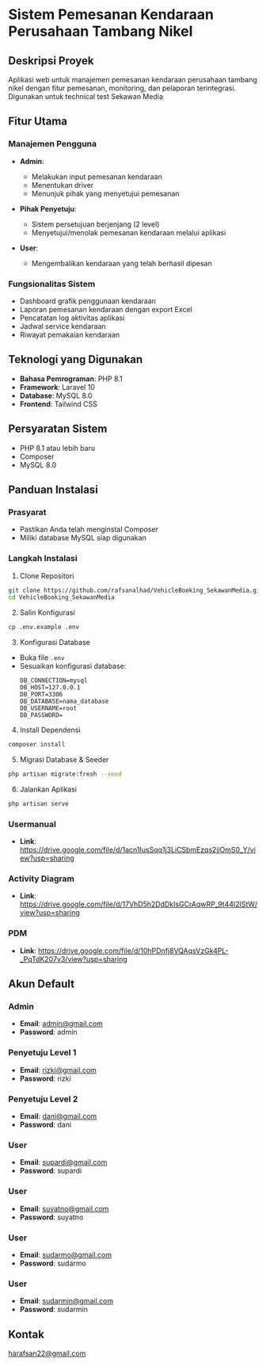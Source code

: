 # Sistem Pemesanan Kendaraan Perusahaan Tambang Nikel

## Deskripsi Proyek
Aplikasi web untuk manajemen pemesanan kendaraan perusahaan tambang nikel dengan fitur pemesanan, monitoring, dan pelaporan terintegrasi. Digunakan untuk technical test Sekawan Media

## Fitur Utama
### Manajemen Pengguna
- **Admin**:
  - Melakukan input pemesanan kendaraan
  - Menentukan driver 
  - Menunjuk pihak yang menyetujui pemesanan

- **Pihak Penyetuju**:
  - Sistem persetujuan berjenjang (2 level)
  - Menyetujui/menolak pemesanan kendaraan melalui aplikasi

- **User**:
  - Mengembalikan kendaraan yang telah berhasil dipesan

### Fungsionalitas Sistem
- Dashboard grafik penggunaan kendaraan
- Laporan pemesanan kendaraan dengan export Excel
- Pencatatan log aktivitas aplikasi
- Jadwal service kendaraan
- Riwayat pemakaian kendaraan

## Teknologi yang Digunakan
- **Bahasa Pemrograman**: PHP 8.1
- **Framework**: Laravel 10
- **Database**: MySQL 8.0
- **Frontend**: Tailwind CSS

## Persyaratan Sistem
- PHP 8.1 atau lebih baru
- Composer
- MySQL 8.0

## Panduan Instalasi

### Prasyarat
- Pastikan Anda telah menginstal Composer
- Miliki database MySQL siap digunakan

### Langkah Instalasi

1. Clone Repositori
```bash
git clone https://github.com/rafsanalhad/VehicleBooking_SekawanMedia.git
cd VehicleBooking_SekawanMedia
```

2. Salin Konfigurasi
```bash
cp .env.example .env
```

3. Konfigurasi Database
- Buka file `.env`
- Sesuaikan konfigurasi database:
  ```
  DB_CONNECTION=mysql
  DB_HOST=127.0.0.1
  DB_PORT=3306
  DB_DATABASE=nama_database
  DB_USERNAME=root
  DB_PASSWORD=
  ```

4. Install Dependensi
```bash
composer install
```

5. Migrasi Database & Seeder
```bash
php artisan migrate:fresh --seed
```

6. Jalankan Aplikasi
```bash
php artisan serve
```

### Usermanual
- **Link**: https://drive.google.com/file/d/1acn1IusSqq1j3LiCSbmEzqs2jjOmS0_Y/view?usp=sharing

### Activity Diagram
- **Link**: https://drive.google.com/file/d/17VhD5h2DdDkIsGCrAqwRP_9t44I2IStW/view?usp=sharing

### PDM
- **Link**: https://drive.google.com/file/d/10hPDnfj8VQAqsVzGk4PL-_PqTdK207v3/view?usp=sharing

## Akun Default

### Admin
- **Email**: admin@gmail.com
- **Password**: admin

### Penyetuju Level 1
- **Email**: rizki@gmail.com
- **Password**: rizki

### Penyetuju Level 2
- **Email**: dani@gmail.com
- **Password**: dani

### User
- **Email**: supardi@gmail.com
- **Password**: supardi

### User
- **Email**: suyatno@gmail.com
- **Password**: suyatno

### User
- **Email**: sudarmo@gmail.com
- **Password**: sudarmo

### User
- **Email**: sudarmin@gmail.com
- **Password**: sudarmin

## Kontak
harafsan22@gmail.com